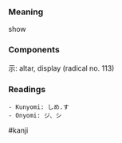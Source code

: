 ### Meaning

show

### Components

示: altar, display (radical no. 113)

### Readings

```
- Kunyomi: しめ.す
- Onyomi: ジ、シ
```

#kanji